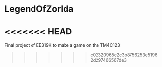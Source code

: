# LegendOfZorlda
<<<<<<< HEAD
=======
Final project of EE319K to make a game on the TM4C123
>>>>>>> c02320965c2c3b8756253e51962d297466567de3
